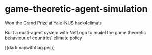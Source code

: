 # game-theoretic-agent-simulation

Won the Grand Prize at Yale-NUS hack4climate

Built a multi-agent system with NetLogo to model the game theoretic behaviour of countries' climate policy

[(darkmapwithflag.png)]

